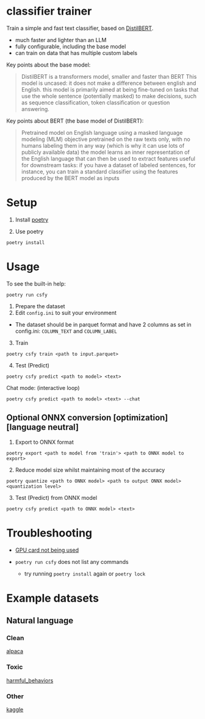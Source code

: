 # classifier trainer

Train a simple and fast text classifier, based on [DistilBERT](https://huggingface.co/distilbert/distilbert-base-uncased).

- much faster and lighter than an LLM
- fully configurable, including the base model
- can train on data that has multiple custom labels

Key points about the base model:

> DistilBERT is a transformers model, smaller and faster than BERT
> This model is uncased: it does not make a difference between english and English.
> this model is primarily aimed at being fine-tuned on tasks that use the whole sentence (potentially masked) to make decisions, such as sequence classification, token classification or question answering.

Key points about BERT (the base model of DistilBERT):

> Pretrained model on English language using a masked language modeling (MLM) objective
> pretrained on the raw texts only, with no humans labeling them in any way (which is why it can use lots of publicly available data)
> the model learns an inner representation of the English language that can then be used to extract features useful for downstream tasks: if you have a dataset of labeled sentences, for instance, you can train a standard classifier using the features produced by the BERT model as inputs

# Setup

1. Install [poetry](https://python-poetry.org/docs#installation)

2. Use poetry

```shell
poetry install
```

# Usage

To see the built-in help:

```
poetry run csfy
```

1. Prepare the dataset
2. Edit `config.ini` to suit your environment
- The dataset should be in parquet format and have 2 columns as set in config.ini: `COLUMN_TEXT` and `COLUMN_LABEL`
3. Train
```shell
poetry csfy train <path to input.parquet>
```
4. Test (Predict)
```shell
poetry csfy predict <path to model> <text>
```

Chat mode: (interactive loop)

```shell
poetry csfy predict <path to model> <text> --chat
```

## Optional ONNX conversion [optimization][language neutral]

1. Export to ONNX format

```shell
poetry export <path to model from 'train'> <path to ONNX model to export>
```

2. Reduce model size whilst maintaining most of the accuracy

```shell
poetry quantize <path to ONNX model> <path to output ONNX model> <quantization level>
```

3. Test (Predict) from ONNX model

```shell
poetry csfy predict <path to ONNX model> <text>
```

# Troubleshooting

- [GPU card not being used](./README.gpu.md)

- `poetry run csfy` does not list any commands
  - try running `poetry install` again or `poetry lock`

# Example datasets

## Natural language

### Clean

[alpaca](https://huggingface.co/datasets/tatsu-lab/alpaca)

### Toxic

[harmful_behaviors](https://huggingface.co/datasets/mlabonne/harmful_behaviors)

### Other

[kaggle](https://www.kaggle.com/search?q=datasets)
